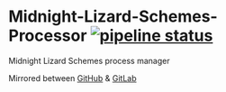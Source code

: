 # Midnight-Lizard-Schemes-Processor [![pipeline status](https://gitlab.com/midnight-lizard/Schemes-Processor/badges/master/pipeline.svg)](https://gitlab.com/midnight-lizard/Schemes-Processor/commits/master)

Midnight Lizard Schemes process manager

Mirrored between
[GitHub](https://github.com/Midnight-Lizard/Schemes-Processor) &
[GitLab](https://gitlab.com/midnight-lizard/Schemes-Processor)